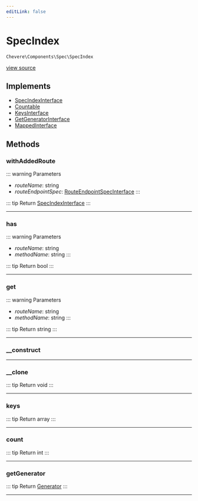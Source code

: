 ```yaml
---
editLink: false
---
```


# SpecIndex

`Chevere\Components\Spec\SpecIndex`

[view source](https://github.com/chevere/chevere/blob/master/src/Chevere/Components/Spec/SpecIndex.php)

## Implements

- [SpecIndexInterface](../../Interfaces/Spec/SpecIndexInterface.md)
- [Countable](https://www.php.net/manual/class.countable)
- [KeysInterface](../../Interfaces/DataStructure/KeysInterface.md)
- [GetGeneratorInterface](../../Interfaces/DataStructure/GetGeneratorInterface.md)
- [MappedInterface](../../Interfaces/DataStructure/MappedInterface.md)

## Methods

### withAddedRoute

::: warning Parameters
- *routeName*: string
- *routeEndpointSpec*: [RouteEndpointSpecInterface](../../Interfaces/Spec/Specs/RouteEndpointSpecInterface.md)
:::

::: tip Return
[SpecIndexInterface](../../Interfaces/Spec/SpecIndexInterface.md)
:::

---

### has

::: warning Parameters
- *routeName*: string
- *methodName*: string
:::

::: tip Return
bool
:::

---

### get

::: warning Parameters
- *routeName*: string
- *methodName*: string
:::

::: tip Return
string
:::

---

### __construct

---

### __clone

::: tip Return
void
:::

---

### keys

::: tip Return
array
:::

---

### count

::: tip Return
int
:::

---

### getGenerator

::: tip Return
[Generator](https://www.php.net/manual/class.generator)
:::

---
